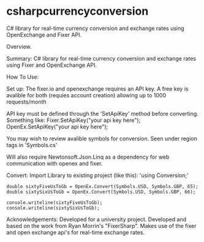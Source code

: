 # csharpcurrencyconversion
C# library for real-time currency conversion and exchange rates using OpenExchange and Fixer API.

Overview. 

Summary:
C# library for real-time currency conversion and exchange rates using Fixer and OpenExchange API.

How To Use:

Set up:
The fixer.io and openexchange requires an API key. A free key is avalible for both (requies account creation) allowing up to 1000 requests/month

API key must be defined through the 'SetApiKey' method before converting. Something like:
	Fixer.SetApiKey("your api key here");
	OpenEx.SetApiKey("your api key here");
  
You may wish to review avalible symbols for conversion. Seen under region tags in 'Symbols.cs'

Will also require Newtonsoft.Json.Linq as a dependency for web communication with openex and fixer.

Convert:
Import Library to existing project (like this):
	'using Conversion;'

	double sixtyFiveUsToGb = OpenEx.Convert(Symbols.USD, Symbols.GBP, 65); 
	double sixtySixUsToGb = OpenEx.Convert(Symbols.USD, Symbols.GBP, 66);

	console.writeline(sixtyFiveUsToGb);
	console.writeline(sixtySixUsToGb);

Acknowledgements:
Developed for a university project.
Developed and based on the work from Ryan Morrin's "FixerSharp".
Makes use of the fixer and open exchange api's for real-time exchange rates.
